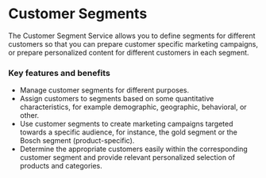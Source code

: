 # Customer Segments

The Customer Segment Service allows you to define segments for different customers so that you can prepare customer specific marketing campaigns, or prepare personalized content for different customers in each segment.
    
### Key features and benefits
* Manage customer segments for different purposes.
* Assign customers to segments based on some quantitative characteristics, for example demographic, geographic, behavioral, or other.
* Use customer segments to create marketing campaigns targeted towards a specific audience, for instance, the gold segment or the Bosch segment (product-specific). 
* Determine the appropriate customers easily within the corresponding customer segment and provide relevant personalized selection of products and categories.